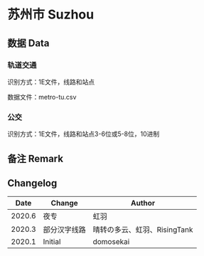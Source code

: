 # 苏州市 Suzhou

## 数据 Data

### 轨道交通

识别方式：1E文件，线路和站点

数据文件：metro-tu.csv

### 公交

识别方式：1E文件，线路和站点3-6位或5-8位，10进制

## 备注 Remark

## Changelog

Date | Change | Author
-----|--------|-------
2020.6 | 夜专 | 虹羽
2020.3 | 部分汉字线路 | 晴转の多云、虹羽、RisingTank
2020.1 | Initial | domosekai

